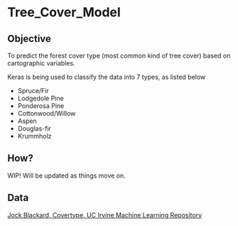 # Tree_Cover_Model

## Objective
To predict the forest cover type (most common kind of tree cover) based on cartographic variables. 

Keras is being used to classify the data into 7 types, as listed below 
* Spruce/Fir
* Lodgedole Pine 
* Ponderosa Pine
* Cottonwood/Willow
* Aspen 
* Douglas-fir
* Krummholz

## How?
WIP! Will be updated as things move on.

## Data
[Jock Blackard, Covertype, UC Irvine Machine Learning Repository](https://archive.ics.uci.edu/dataset/31/covertype)
